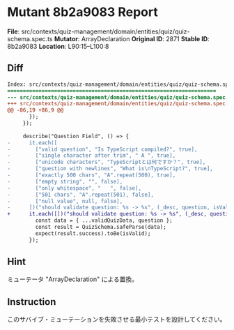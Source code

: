 # Mutant 8b2a9083 Report

**File**: src/contexts/quiz-management/domain/entities/quiz/quiz-schema.spec.ts
**Mutator**: ArrayDeclaration
**Original ID**: 2871
**Stable ID**: 8b2a9083
**Location**: L90:15–L100:8

## Diff

```diff
Index: src/contexts/quiz-management/domain/entities/quiz/quiz-schema.spec.ts
===================================================================
--- src/contexts/quiz-management/domain/entities/quiz/quiz-schema.spec.ts	original
+++ src/contexts/quiz-management/domain/entities/quiz/quiz-schema.spec.ts	mutated #2871
@@ -86,19 +86,9 @@
       });
     });
 
     describe("Question Field", () => {
-      it.each([
-        ["valid question", "Is TypeScript compiled?", true],
-        ["single character after trim", " A ", true],
-        ["unicode characters", "TypeScriptとは何ですか？", true],
-        ["question with newlines", "What is\nTypeScript?", true],
-        ["exactly 500 chars", "A".repeat(500), true],
-        ["empty string", "", false],
-        ["only whitespace", "   ", false],
-        ["501 chars", "A".repeat(501), false],
-        ["null value", null, false],
-      ])("should validate question: %s -> %s", (_desc, question, isValid) => {
+      it.each([])("should validate question: %s -> %s", (_desc, question, isValid) => {
         const data = { ...validQuizData, question };
         const result = QuizSchema.safeParse(data);
         expect(result.success).toBe(isValid);
       });
```

## Hint

ミューテータ "ArrayDeclaration" による置換。

## Instruction

このサバイブ・ミューテーションを失敗させる最小テストを設計してください。
